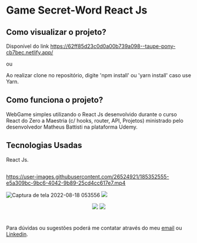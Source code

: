 # Game Secret-Word React Js


## Como visualizar o projeto?
Disponível do link https://62ff85d23c0d0a00b739a098--taupe-pony-cb7bec.netlify.app/

ou

Ao realizar clone no repositório, digite 'npm install' ou 'yarn install' caso use Yarn.

## Como funciona o projeto?
WebGame simples utilizando o React Js desenvolvido durante o curso React do Zero a Maestria (c/ hooks, router, API, Projetos) ministrado pelo desenvolvedor Matheus Battisti na plataforma Udemy.


## Tecnologias Usadas
React Js.


##




https://user-images.githubusercontent.com/26524921/185352555-e5a309bc-9bc6-4042-9b89-25cd4cc617e7.mp4



![Captura de tela 2022-08-18 053556](https://user-images.githubusercontent.com/26524921/185351406-3c0b6899-85ed-4f7b-958e-3f48b717b0d5.png)
<img src="https://user-images.githubusercontent.com/26524921/185351459-e14f35b7-9927-4c58-925f-bcf73c43663d.png">

<p align="center">
  <img src="https://user-images.githubusercontent.com/26524921/185352747-d2dfac9c-10d6-4514-883e-0684cb45da95.png">
  <img src="https://user-images.githubusercontent.com/26524921/185352068-58ba1d16-9e7c-4949-acf2-f4e9db6d5f2e.png">
</p>




#



Para dúvidas ou sugestões poderá me contatar através do meu [email](mailto:jonathancosta746@gmail.com) ou [Linkedin](https://www.linkedin.com/in/jonathansantos-costa/).
